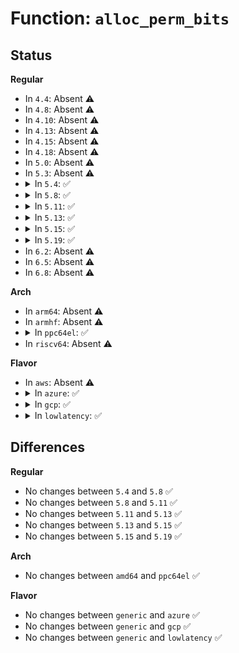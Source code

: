 # Function: <code>alloc_perm_bits</code>

## Status
<b>Regular</b>
<ul>
<li>
In <code>4.4</code>: Absent ⚠️
</li>
<li>
In <code>4.8</code>: Absent ⚠️
</li>
<li>
In <code>4.10</code>: Absent ⚠️
</li>
<li>
In <code>4.13</code>: Absent ⚠️
</li>
<li>
In <code>4.15</code>: Absent ⚠️
</li>
<li>
In <code>4.18</code>: Absent ⚠️
</li>
<li>
In <code>5.0</code>: Absent ⚠️
</li>
<li>
In <code>5.3</code>: Absent ⚠️
</li>
<li>
<details>
<summary>In <code>5.4</code>: ✅</summary>

```c
int alloc_perm_bits(struct perm_bits *perm, int size);
```

**Collision:** Unique Static

**Inline:** No

**Transformation:** False

**Instances:**

```
In drivers/vfio/pci/vfio_pci_config.c (ffffffff817db130)
Location: drivers/vfio/pci/vfio_pci_config.c:346
Inline: False
Direct callers:
  - drivers/vfio/pci/vfio_pci_config.c:vfio_cap_len
  - drivers/vfio/pci/vfio_pci_config.c:vfio_pci_init_perm_bits
  - drivers/vfio/pci/vfio_pci_config.c:vfio_pci_init_perm_bits
  - drivers/vfio/pci/vfio_pci_config.c:vfio_pci_init_perm_bits
  - drivers/vfio/pci/vfio_pci_config.c:vfio_pci_init_perm_bits
  - drivers/vfio/pci/vfio_pci_config.c:vfio_pci_init_perm_bits
  - drivers/vfio/pci/vfio_pci_config.c:vfio_pci_init_perm_bits
  - drivers/vfio/pci/vfio_pci_config.c:vfio_pci_init_perm_bits
  - drivers/vfio/pci/vfio_pci_config.c:vfio_pci_init_perm_bits
```
**Symbols:**

```
ffffffff817db130-ffffffff817db1b7: alloc_perm_bits (STB_LOCAL)
```
</details>
</li>
<li>
<details>
<summary>In <code>5.8</code>: ✅</summary>

```c
int alloc_perm_bits(struct perm_bits *perm, int size);
```

**Collision:** Unique Static

**Inline:** No

**Transformation:** False

**Instances:**

```
In drivers/vfio/pci/vfio_pci_config.c (ffffffff818a9100)
Location: drivers/vfio/pci/vfio_pci_config.c:346
Inline: False
Direct callers:
  - drivers/vfio/pci/vfio_pci_config.c:vfio_msi_cap_len
  - drivers/vfio/pci/vfio_pci_config.c:vfio_pci_init_perm_bits
  - drivers/vfio/pci/vfio_pci_config.c:vfio_pci_init_perm_bits
  - drivers/vfio/pci/vfio_pci_config.c:vfio_pci_init_perm_bits
  - drivers/vfio/pci/vfio_pci_config.c:vfio_pci_init_perm_bits
  - drivers/vfio/pci/vfio_pci_config.c:vfio_pci_init_perm_bits
  - drivers/vfio/pci/vfio_pci_config.c:vfio_pci_init_perm_bits
  - drivers/vfio/pci/vfio_pci_config.c:vfio_pci_init_perm_bits
```
**Symbols:**

```
ffffffff818a9100-ffffffff818a9187: alloc_perm_bits (STB_LOCAL)
```
</details>
</li>
<li>
<details>
<summary>In <code>5.11</code>: ✅</summary>

```c
int alloc_perm_bits(struct perm_bits *perm, int size);
```

**Collision:** Unique Static

**Inline:** No

**Transformation:** False

**Instances:**

```
In drivers/vfio/pci/vfio_pci_config.c (ffffffff818b8030)
Location: drivers/vfio/pci/vfio_pci_config.c:346
Inline: False
Direct callers:
  - drivers/vfio/pci/vfio_pci_config.c:vfio_msi_cap_len
  - drivers/vfio/pci/vfio_pci_config.c:vfio_pci_init_perm_bits
  - drivers/vfio/pci/vfio_pci_config.c:vfio_pci_init_perm_bits
  - drivers/vfio/pci/vfio_pci_config.c:vfio_pci_init_perm_bits
  - drivers/vfio/pci/vfio_pci_config.c:vfio_pci_init_perm_bits
  - drivers/vfio/pci/vfio_pci_config.c:vfio_pci_init_perm_bits
  - drivers/vfio/pci/vfio_pci_config.c:vfio_pci_init_perm_bits
  - drivers/vfio/pci/vfio_pci_config.c:vfio_pci_init_perm_bits
```
**Symbols:**

```
ffffffff818b8030-ffffffff818b80b7: alloc_perm_bits (STB_LOCAL)
```
</details>
</li>
<li>
<details>
<summary>In <code>5.13</code>: ✅</summary>

```c
int alloc_perm_bits(struct perm_bits *perm, int size);
```

**Collision:** Unique Static

**Inline:** No

**Transformation:** False

**Instances:**

```
In drivers/vfio/pci/vfio_pci_config.c (ffffffff8189b400)
Location: drivers/vfio/pci/vfio_pci_config.c:346
Inline: False
Direct callers:
  - drivers/vfio/pci/vfio_pci_config.c:vfio_msi_cap_len
  - drivers/vfio/pci/vfio_pci_config.c:vfio_pci_init_perm_bits
  - drivers/vfio/pci/vfio_pci_config.c:vfio_pci_init_perm_bits
  - drivers/vfio/pci/vfio_pci_config.c:vfio_pci_init_perm_bits
  - drivers/vfio/pci/vfio_pci_config.c:vfio_pci_init_perm_bits
  - drivers/vfio/pci/vfio_pci_config.c:vfio_pci_init_perm_bits
  - drivers/vfio/pci/vfio_pci_config.c:vfio_pci_init_perm_bits
  - drivers/vfio/pci/vfio_pci_config.c:vfio_pci_init_perm_bits
  - drivers/vfio/pci/vfio_pci_config.c:vfio_pci_init_perm_bits
```
**Symbols:**

```
ffffffff8189b400-ffffffff8189b487: alloc_perm_bits (STB_LOCAL)
```
</details>
</li>
<li>
<details>
<summary>In <code>5.15</code>: ✅</summary>

```c
int alloc_perm_bits(struct perm_bits *perm, int size);
```

**Collision:** Unique Static

**Inline:** No

**Transformation:** False

**Instances:**

```
In drivers/vfio/pci/vfio_pci_config.c (ffffffff8192f500)
Location: drivers/vfio/pci/vfio_pci_config.c:346
Inline: False
Direct callers:
  - drivers/vfio/pci/vfio_pci_config.c:vfio_msi_cap_len
  - drivers/vfio/pci/vfio_pci_config.c:vfio_pci_init_perm_bits
  - drivers/vfio/pci/vfio_pci_config.c:vfio_pci_init_perm_bits
  - drivers/vfio/pci/vfio_pci_config.c:vfio_pci_init_perm_bits
  - drivers/vfio/pci/vfio_pci_config.c:vfio_pci_init_perm_bits
  - drivers/vfio/pci/vfio_pci_config.c:vfio_pci_init_perm_bits
  - drivers/vfio/pci/vfio_pci_config.c:vfio_pci_init_perm_bits
  - drivers/vfio/pci/vfio_pci_config.c:vfio_pci_init_perm_bits
  - drivers/vfio/pci/vfio_pci_config.c:vfio_pci_init_perm_bits
```
**Symbols:**

```
ffffffff8192f500-ffffffff8192f587: alloc_perm_bits (STB_LOCAL)
```
</details>
</li>
<li>
<details>
<summary>In <code>5.19</code>: ✅</summary>

```c
int alloc_perm_bits(struct perm_bits *perm, int size);
```

**Collision:** Unique Static

**Inline:** No

**Transformation:** False

**Instances:**

```
In drivers/vfio/pci/vfio_pci_config.c (ffffffff81a85e90)
Location: drivers/vfio/pci/vfio_pci_config.c:346
Inline: False
Direct callers:
  - drivers/vfio/pci/vfio_pci_config.c:vfio_msi_cap_len
  - drivers/vfio/pci/vfio_pci_config.c:vfio_pci_init_perm_bits
  - drivers/vfio/pci/vfio_pci_config.c:vfio_pci_init_perm_bits
  - drivers/vfio/pci/vfio_pci_config.c:vfio_pci_init_perm_bits
  - drivers/vfio/pci/vfio_pci_config.c:vfio_pci_init_perm_bits
  - drivers/vfio/pci/vfio_pci_config.c:vfio_pci_init_perm_bits
  - drivers/vfio/pci/vfio_pci_config.c:vfio_pci_init_perm_bits
  - drivers/vfio/pci/vfio_pci_config.c:vfio_pci_init_perm_bits
  - drivers/vfio/pci/vfio_pci_config.c:vfio_pci_init_perm_bits
```
**Symbols:**

```
ffffffff81a85e90-ffffffff81a85f24: alloc_perm_bits (STB_LOCAL)
```
</details>
</li>
<li>
In <code>6.2</code>: Absent ⚠️
</li>
<li>
In <code>6.5</code>: Absent ⚠️
</li>
<li>
In <code>6.8</code>: Absent ⚠️
</li>
</ul>
<b>Arch</b>
<ul>
<li>
In <code>arm64</code>: Absent ⚠️
</li>
<li>
In <code>armhf</code>: Absent ⚠️
</li>
<li>
<details>
<summary>In <code>ppc64el</code>: ✅</summary>

```c
int alloc_perm_bits(struct perm_bits *perm, int size);
```

**Collision:** Unique Static

**Inline:** No

**Transformation:** False

**Instances:**

```
In drivers/vfio/pci/vfio_pci_config.c (c000000000abc150)
Location: drivers/vfio/pci/vfio_pci_config.c:346
Inline: False
Direct callers:
  - drivers/vfio/pci/vfio_pci_config.c:vfio_cap_len
  - drivers/vfio/pci/vfio_pci_config.c:vfio_pci_init_perm_bits
  - drivers/vfio/pci/vfio_pci_config.c:vfio_pci_init_perm_bits
  - drivers/vfio/pci/vfio_pci_config.c:vfio_pci_init_perm_bits
  - drivers/vfio/pci/vfio_pci_config.c:vfio_pci_init_perm_bits
  - drivers/vfio/pci/vfio_pci_config.c:vfio_pci_init_perm_bits
  - drivers/vfio/pci/vfio_pci_config.c:vfio_pci_init_perm_bits
  - drivers/vfio/pci/vfio_pci_config.c:vfio_pci_init_perm_bits
  - drivers/vfio/pci/vfio_pci_config.c:vfio_pci_init_perm_bits
```
**Symbols:**

```
c000000000abc150-c000000000abc22c: alloc_perm_bits (STB_LOCAL)
```
</details>
</li>
<li>
In <code>riscv64</code>: Absent ⚠️
</li>
</ul>
<b>Flavor</b>
<ul>
<li>
In <code>aws</code>: Absent ⚠️
</li>
<li>
<details>
<summary>In <code>azure</code>: ✅</summary>

```c
int alloc_perm_bits(struct perm_bits *perm, int size);
```

**Collision:** Unique Static

**Inline:** No

**Transformation:** False

**Instances:**

```
In drivers/vfio/pci/vfio_pci_config.c (ffffffff817851e0)
Location: drivers/vfio/pci/vfio_pci_config.c:346
Inline: False
Direct callers:
  - drivers/vfio/pci/vfio_pci_config.c:vfio_cap_len
  - drivers/vfio/pci/vfio_pci_config.c:vfio_pci_init_perm_bits
  - drivers/vfio/pci/vfio_pci_config.c:vfio_pci_init_perm_bits
  - drivers/vfio/pci/vfio_pci_config.c:vfio_pci_init_perm_bits
  - drivers/vfio/pci/vfio_pci_config.c:vfio_pci_init_perm_bits
  - drivers/vfio/pci/vfio_pci_config.c:vfio_pci_init_perm_bits
  - drivers/vfio/pci/vfio_pci_config.c:vfio_pci_init_perm_bits
  - drivers/vfio/pci/vfio_pci_config.c:vfio_pci_init_perm_bits
  - drivers/vfio/pci/vfio_pci_config.c:vfio_pci_init_perm_bits
```
**Symbols:**

```
ffffffff817851e0-ffffffff81785267: alloc_perm_bits (STB_LOCAL)
```
</details>
</li>
<li>
<details>
<summary>In <code>gcp</code>: ✅</summary>

```c
int alloc_perm_bits(struct perm_bits *perm, int size);
```

**Collision:** Unique Static

**Inline:** No

**Transformation:** False

**Instances:**

```
In drivers/vfio/pci/vfio_pci_config.c (ffffffff817cffb0)
Location: drivers/vfio/pci/vfio_pci_config.c:346
Inline: False
Direct callers:
  - drivers/vfio/pci/vfio_pci_config.c:vfio_cap_len
  - drivers/vfio/pci/vfio_pci_config.c:vfio_pci_init_perm_bits
  - drivers/vfio/pci/vfio_pci_config.c:vfio_pci_init_perm_bits
  - drivers/vfio/pci/vfio_pci_config.c:vfio_pci_init_perm_bits
  - drivers/vfio/pci/vfio_pci_config.c:vfio_pci_init_perm_bits
  - drivers/vfio/pci/vfio_pci_config.c:vfio_pci_init_perm_bits
  - drivers/vfio/pci/vfio_pci_config.c:vfio_pci_init_perm_bits
  - drivers/vfio/pci/vfio_pci_config.c:vfio_pci_init_perm_bits
  - drivers/vfio/pci/vfio_pci_config.c:vfio_pci_init_perm_bits
```
**Symbols:**

```
ffffffff817cffb0-ffffffff817d0037: alloc_perm_bits (STB_LOCAL)
```
</details>
</li>
<li>
<details>
<summary>In <code>lowlatency</code>: ✅</summary>

```c
int alloc_perm_bits(struct perm_bits *perm, int size);
```

**Collision:** Unique Static

**Inline:** No

**Transformation:** False

**Instances:**

```
In drivers/vfio/pci/vfio_pci_config.c (ffffffff817ea250)
Location: drivers/vfio/pci/vfio_pci_config.c:346
Inline: False
Direct callers:
  - drivers/vfio/pci/vfio_pci_config.c:vfio_cap_len
  - drivers/vfio/pci/vfio_pci_config.c:vfio_pci_init_perm_bits
  - drivers/vfio/pci/vfio_pci_config.c:vfio_pci_init_perm_bits
  - drivers/vfio/pci/vfio_pci_config.c:vfio_pci_init_perm_bits
  - drivers/vfio/pci/vfio_pci_config.c:vfio_pci_init_perm_bits
  - drivers/vfio/pci/vfio_pci_config.c:vfio_pci_init_perm_bits
  - drivers/vfio/pci/vfio_pci_config.c:vfio_pci_init_perm_bits
  - drivers/vfio/pci/vfio_pci_config.c:vfio_pci_init_perm_bits
  - drivers/vfio/pci/vfio_pci_config.c:vfio_pci_init_perm_bits
```
**Symbols:**

```
ffffffff817ea250-ffffffff817ea2d7: alloc_perm_bits (STB_LOCAL)
```
</details>
</li>
</ul>

## Differences
<b>Regular</b>
<ul>
<li>
No changes between <code>5.4</code> and <code>5.8</code> ✅
</li>
<li>
No changes between <code>5.8</code> and <code>5.11</code> ✅
</li>
<li>
No changes between <code>5.11</code> and <code>5.13</code> ✅
</li>
<li>
No changes between <code>5.13</code> and <code>5.15</code> ✅
</li>
<li>
No changes between <code>5.15</code> and <code>5.19</code> ✅
</li>
</ul>
<b>Arch</b>
<ul>
<li>
No changes between <code>amd64</code> and <code>ppc64el</code> ✅
</li>
</ul>
<b>Flavor</b>
<ul>
<li>
No changes between <code>generic</code> and <code>azure</code> ✅
</li>
<li>
No changes between <code>generic</code> and <code>gcp</code> ✅
</li>
<li>
No changes between <code>generic</code> and <code>lowlatency</code> ✅
</li>
</ul>
